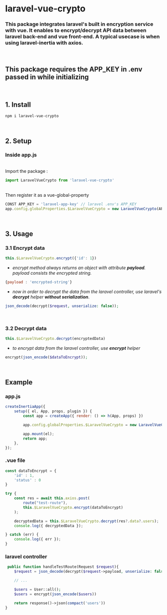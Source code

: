 # **laravel-vue-crypto**

### **This package integrates laravel's built in encryption service with vue**. It enables to encrypt/decrypt API data between laravel back-end and vue front-end. A typical usecase is when using laravel-inertia with axios.

<br>

## **This package requires the APP_KEY in .env passed in while initializing**

<br>

## **1. Install**

```
npm i laravel-vue-crypto
```

<br>

## **2. Setup**

### Inside **app.js**

<br>
Import the package :

```js
import LaravelVueCrypto from 'laravel-vue-crypto'
```

<br>
Then register it as a vue-global-property

```js
CONST APP_KEY = 'laravel-app-key' // laravel .env's APP_KEY
app.config.globalProperties.$LaravelVueCrypto = new LaravelVueCrypto(APP_KEY)
```

<br>

## **3. Usage**

### **3.1 Encrypt data**

```js
this.$LaravelVueCrypto.encrypt({'id': 1})
```

* *encrypt method always returns an object with attribute **payload**. payload consists the encrypted string.*

```js
{payload : 'encrypted-string'}
```

* *now in order to decrypt the data from the laravel controller, use laravel's **decrypt** helper **without serialization***.

```php
json_decode(decrypt($request, unserialize: false));
```

<br>

### **3.2 Decrypt data**

```js
this.$LaravelVueCrypto.decrypt(encryptedData)
```
* *to encrypt data from the laravel controller, use **encrypt** helper*

```php
encrypt(json_encode($dataToEncrypt));
```

<br>

## **Example**

### app.js
```js
createInertiaApp({
    setup({ el, App, props, plugin }) {
        const app = createApp({ render: () => h(App, props) })

        app.config.globalProperties.$LaravelVueCrypto = new LaravelVueCrypto(import.meta.env.VITE_APP_KEY)

        app.mount(el);
        return app;
    },
});
```


### .vue file
```js
const dataToEncrypt = {
    'id' : 1,
    'status' : 0
}

try {
    const res = await this.axios.post(
        route("test-route"),
        this.$LaravelVueCrypto.encrypt(dataToEncrypt)
    );

    decryptedData = this.$LaravelVueCrypto.decrypt(res?.data?.users);
    console.log({ decryptedData });

} catch (err) {
    console.log({ err });
}
```


### laravel controller
```php
 public function handleTestRoute(Request $request){
    $request = json_decode(decrypt($request->payload, unserialize: false));

    // ... 

    $users = User::all();
    $users = encrypt(json_encode($users))

    return response()->json(compact('users'))
}  
```
